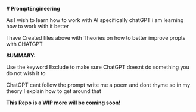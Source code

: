 **# PromptEngineering**

As I wish to learn how to work with AI specifically chatGPT i am learning how to work with it better

I have Created files above with Theories on how to better improve propts with CHATGPT


**SUMMARY:**

Use the keyword Exclude to make sure ChatGPT doesnt do something you do not wish it to

ChatGPT cant follow the prompt write me a poem and dont rhyme so in my theory I explain how to get around that

**This Repo is a WIP more will be coming soon!**
